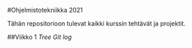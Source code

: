 #Ohjelmistotekniikka 2021

Tähän repositorioon tulevat kaikki kurssin tehtävät ja projektit.

##Viikko 1
*Tree*
*Git log*

